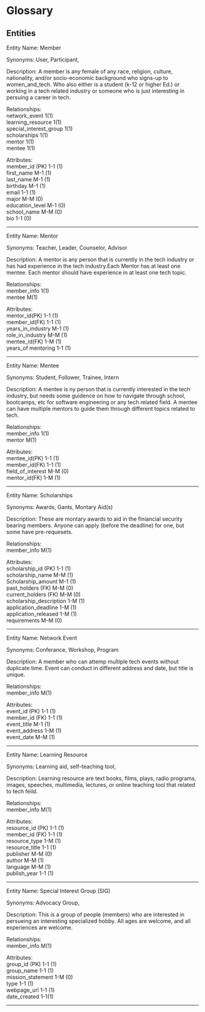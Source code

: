 Glossary
===

## Entities

Entity Name: Member

Synonyms: User, Participant, 

Description: A member is any female of any race, religion, culture, nationality, and/or socio-economic background who signs-up to women_and_tech. Who also either is a student (k-12 or higher Ed.) or working in a tech related industry or someone who is just interesting in persuing a career in tech.

Relationships:  <br />
network_event 1(1) <br />
learning_resource 1(1) <br />
special_interest_group 1(1)<br />
scholarships 1(1)<br />
mentor 1(1)<br />
mentee 1(1)<br />

Attributes:<br />
member_id (PK) 1-1 (1)<br />
first_name M-1 (1)<br />
last_name M-1 (1)<br />
birthday M-1 (1)<br />
email 1-1 (1)<br />
major M-M (0)<br />
education_level M-1 (0)<br />
school_name M-M (0)<br />
bio 1-1 (0)<br />

---

Entity Name: Mentor

Synonyms: Teacher, Leader, Counselor, Advisor

Description: A mentor is any person that is currently in the tech industry or has had experience in the tech industry.Each Mentor has at least one mentee. Each mentor should have experience in at least one tech topic.

Relationships: <br />
member_info 1(1) <br />
mentee M(1) <br />

Attributes: <br />
mentor_id(PK) 1-1 (1) <br />
member_id(FK) 1-1 (1) <br />
years_in_industry M-1 (1) <br />
role_in_industry M-M (1) <br />
mentee_id(FK) 1-M (1) <br />
years_of mentoring 1-1 (1) <br />

---

Entity Name: Mentee

Synonyms: Student, Follower, Trainee, Intern

Description: A mentee is ny person that is currently interested in the tech industry, but needs some guidence on how to navigate through school, bootcamps, etc for software engineering or any tech related field. A mentee can have multiple mentors to guide them through different topics related to tech.

Relationships: <br />
member_info 1(1) <br />
mentor M(1) <br />

Attributes: <br />
mentee_id(PK) 1-1 (1) <br />
member_id(FK) 1-1 (1) <br />
field_of_interest M-M (0) <br />
mentor_id(FK) 1-M (1) <br />

---

Entity Name: Scholarships

Synonyms: Awards, Gants, Montary Aid(s)

Description: These are montary awards to aid in the finiancial security bearing members. Anyone can apply (before the deadline) for one, but some have pre-requesets. 

Relationships: <br>
member_info M(1) <br />

Attributes: <br>
scholarship_id (PK) 1-1 (1) <br>
scholarship_name M-M (1) <br>
Scholarship_amount M-1 (1) <br>
past_holders (FK) M-M (0) <br>
current_holders (FK) M-M (0) <br>
scholarship_description 1-M (1) <br>
application_deadline 1-M (1) <br>
application_released 1-M (1) <br>
requirements M-M (0) <br>

---

Entity Name: Network Event

Synonyms: Conferance, Workshop, Program

Description: A member who can attemp multiple tech events without duplicate time. Event can conduct in different address and date, but title is unique.

Relationships: <br />
member_info M(1) <br />

Attributes: <br />
event_id (PK) 1-1 (1) <br />
member_id (FK) 1-1 (1) <br />
event_title M-1 (1) <br />
event_address 1-M (1) <br />
event_date M-M (1) <br />

---

Entity Name:  Learning Resource

Synonyms: Learning aid, self-teaching tool, 

Description: Learning resource are text books, films, plays, radio programs, images, speeches, multimedia, lectures, or online teaching tool that related to tech feild.

Relationships: <br />
member_info M(1) <br />

Attributes: <br />
resource_id (PK) 1-1 (1) <br />
member_id (FK) 1-1 (1) <br />
resource_type 1-M (1)  <br />
resource_title 1-1 (1) <br />
publisher M-M (0) <br />
author M-M (1) <br />
language M-M (1) <br />
publish_year 1-1 (1) <br />

---

Entity Name: Special Interest Group (SIG)

Synonyms: Advocacy Group, 

Description: This is a group of people (members) who are interested in persueing an interesting specialized hobby. All ages are welcome, and all experiences are welcome.

Relationships: <br>
member_info M(1) <br>

Attributes: <br>
group_id (PK) 1-1 (1) <br>
group_name 1-1 (1) <br>
mission_statement 1-M (0) <br>
type 1-1 (1) <br>
webpage_url 1-1 (1) <br>
date_created 1-1(1) <br>

---
